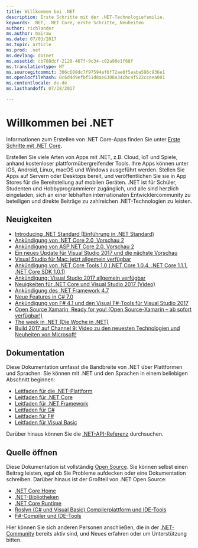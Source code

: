 ```yaml
---
title: Willkommen bei .NET
description: Erste Schritte mit der .NET-Technologiefamilie.
keywords: .NET, .NET Core, erste Schritte, Neuheiten
author: richlander
ms.author: mairaw
ms.date: 07/03/2017
ms.topic: article
ms.prod: .net
ms.devlang: dotnet
ms.assetid: cb788dcf-2120-467f-9c34-c02a90e1f68f
ms.translationtype: HT
ms.sourcegitcommit: 306c608dc7f97594ef6f72ae0f5aaba596c936e1
ms.openlocfilehash: 0c6d4d9efbf51d8ae6308a34cbc4f522cceea001
ms.contentlocale: de-de
ms.lasthandoff: 07/28/2017

---
```


# <a name="welcome-to-net"></a>Willkommen bei .NET

Informationen zum Erstellen von .NET Core-Apps finden Sie unter [Erste Schritte mit .NET Core](core/get-started.md).

Erstellen Sie viele Arten von Apps mit .NET, z.B. Cloud, IoT und Spiele, anhand kostenloser plattformübergreifender Tools. Ihre Apps können unter iOS, Android, Linux, macOS und Windows ausgeführt werden. Stellen Sie Apps auf Servern oder Desktops bereit, und veröffentlichen Sie sie in App Stores für die Bereitstellung auf mobilen Geräten. .NET ist für Schüler, Studenten und Hobbyprogrammierer zugänglich, und alle sind herzlich eingeladen, sich an einer lebhaften internationalen Entwicklercommunity zu beteiligen und direkte Beiträge zu zahlreichen .NET-Technologien zu leisten.

## <a name="news"></a>Neuigkeiten

- [Introducing .NET Standard (Einführung in .NET Standard)](https://blogs.msdn.microsoft.com/dotnet/2016/09/26/introducing-net-standard/)
- [Ankündigung von .NET Core 2.0, Vorschau 2](https://blogs.msdn.microsoft.com/dotnet/2017/06/28/announcing-net-core-2-0-preview-2/)
- [Ankündigung von ASP.NET Core 2.0, Vorschau 2](https://blogs.msdn.microsoft.com/webdev/2017/06/28/introducing-asp-net-core-2-0-preview-2/)
- [Ein neues Update für Visual Studio 2017 und die nächste Vorschau](https://blogs.msdn.microsoft.com/visualstudio/2017/05/10/update-to-visual-studio-2017-and-next-preview/)
- [Visual Studio für Mac: jetzt allgemein verfügbar](https://blogs.msdn.microsoft.com/visualstudio/2017/05/10/visual-studio-for-mac-now-generally-available/)
- [Ankündigung von .NET Core Tools 1.0 (.NET Core 1.0.4, .NET Core 1.1.1, .NET Core SDK 1.0.1)](https://blogs.msdn.microsoft.com/dotnet/2017/03/07/announcing-net-core-tools-1-0/)
- [Ankündigung: Visual Studio 2017 allgemein verfügbar](https://blogs.msdn.microsoft.com/visualstudio/2017/03/07/announcing-visual-studio-2017-general-availability-and-more/)
- [Neuigkeiten für .NET Core und Visual Studio 2017 (Video)](https://channel9.msdn.com/events/Visual-Studio/Visual-Studio-2017-Launch/T108)
- [Ankündigung des .NET Framework 4.7](https://blogs.msdn.microsoft.com/dotnet/2017/04/05/announcing-the-net-framework-4-7/)
- [Neue Features in C# 7.0](https://blogs.msdn.microsoft.com/dotnet/2017/03/09/new-features-in-c-7-0/)
- [Ankündigung von F# 4.1 und den Visual F#-Tools für Visual Studio 2017](https://blogs.msdn.microsoft.com/dotnet/2017/03/07/announcing-f-4-1-and-the-visual-f-tools-for-visual-studio-2017-2/)
- [Open Source Xamarin, Ready for you! (Open Source-Xamarin – ab sofort verfügbar!)](https://blog.xamarin.com/live-from-evolve-open-source-xamarin-ready-for-you/)
- [The week in .NET (Die Woche in .NET)](https://blogs.msdn.microsoft.com/dotnet/tag/week-in-net/)
- [Build 2017 auf Channel 9: Video zu den neuesten Technologien und Neuheiten von Microsoft!](https://channel9.msdn.com/?wt.mc_id=build_hp#programGuide)

## <a name="documentation"></a>Dokumentation

Diese Dokumentation umfasst die Bandbreite von .NET über Plattformen und Sprachen.  Sie können mit .NET und den Sprachen in einem beliebigen Abschnitt beginnen:

- [Leitfaden für die .NET-Plattform](standard/index.md)
- [Leitfaden für .NET Core](core/index.md)
- [Leitfaden für .NET Framework](framework/index.md)
- [Leitfaden für C#](csharp/index.md)
- [Leitfaden für F#](fsharp/index.md)
- [Leitfaden für Visual Basic](visual-basic/index.md)

Darüber hinaus können Sie die [.NET-API-Referenz](/dotnet/api) durchsuchen.

## <a name="open-source"></a>Quelle öffnen

Diese Dokumentation ist vollständig [Open Source](https://github.com/dotnet/docs).  Sie können selbst einen Beitrag leisten, egal ob Sie Probleme aufdecken oder eine Dokumentation schreiben.  Darüber hinaus ist der Großteil von .NET Open Source:

- [.NET Core Home](https://github.com/dotnet/core)
- [.NET-Bibliotheken](https://github.com/dotnet/corefx)
- [.NET Core Runtime](https://github.com/dotnet/coreclr)
- [Roslyn (C# und Visual Basic) Compilerplattform und IDE-Tools](https://github.com/dotnet/roslyn)
- [F#-Compiler und IDE-Tools](https://github.com/microsoft/visualfsharp)

Hier können Sie sich anderen Personen anschließen, die in der [.NET-Community](https://www.microsoft.com/net/community) bereits aktiv sind, und Neues erfahren oder um Unterstützung bitten.

